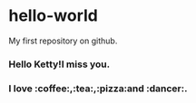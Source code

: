 # hello-world
My first repository on github.<br>
<h3>Hello Ketty!I miss you.<h3>
I love :coffee:,:tea:,:pizza:and :dancer:.
